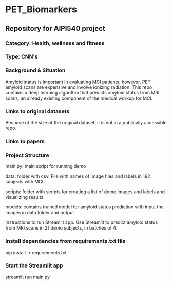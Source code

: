 # PET_Biomarkers
## Repository for AIPI540 project

### Category: Health, wellness and fitness
### Type: CNN's
### Background & Situation
Amyloid status is important in evaluating MCI patients; however, PET amyloid scans are expensive and involve ionizing radiation. This repo contains a deep learning algorithm that predicts amyloid status from MRI scans, an already existing component of the medical workup for MCI.

### Links to original datasets

Because of the size of the original dataset, it is not in a publically accessible repo.

### Links to papers


### Project Structure
main.py: main script for running demo

data: folder with csv. File with names of image files and labels in 192 subjects with MCI

scripts: folder with scripts for creating a list of demo images and labels and visualizing results

models: contains trained model for amyloid status prediction with input the images in data folder and output

Instructions to run Streamlit app.
Use Streamlit to predict amyloid status from MRI scans in 21 demo subjects, in batches of 4.

### Install dependencies from requirements.txt file
pip install -r requirements.txt

### Start the Streamlit app
streamlit run main.py


